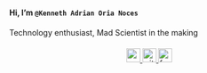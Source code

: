 #### Hi, I’m `@Kenneth Adrian Oria Noces`

####

Technology enthusiast, Mad Scientist in the making

####

<div align="center">
  <a href="mailto:noceskennethadrianoria@gmail.com?subject=Good%20Day%2C%20Developer!" target="_blank">
    <img src="https://img.shields.io/static/v1?message=Gmail&logo=gmail&label=&color=D14836&logoColor=white&labelColor=&style=for-the-badge" height="25" alt="gmail logo"  />
  </a>
  <a href="https://github.com/NocesAdrian" target="_blank">
    <img src="https://img.shields.io/badge/GitHub-000?style=for-the-badge&logo=github&logoColor=white" height="25" alt="github logo"  />
  </a>
  <a href="https://www.facebook.com/Usernameadriannoces" target="_blank">
    <img src="https://img.shields.io/static/v1?message=Facebook&logo=facebook&label=&color=1877F2&logoColor=white&labelColor=&style=for-the-badge" height="25" alt="facebook logo"  />
  </a>
</div>
